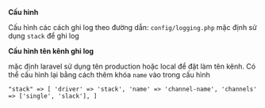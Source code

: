 **Cấu hình**Cấu hình các cách ghi log theo đường dẫn:`config/logging.php` mặc định sử dụng `stack` để ghi log**Cấu hình tên kênh ghi log**mặc định laravel sử dụng tên production hoặc local để đặt làm tên kênh. Có thể cấu hình lại bằng cách thêm khóa `name` vào trong cấu hình``"stack" => [    'driver' => 'stack',    'name' => 'channel-name',    'channels' => ['single', 'slack'],]``